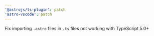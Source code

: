```yaml
---
'@astrojs/ts-plugin': patch
'astro-vscode': patch
---
```


Fix importing `.astro` files in `.ts` files not working with TypeScript 5.0+
